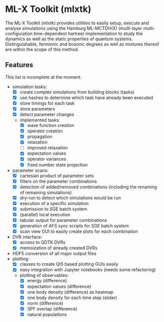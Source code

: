 # ML-X Toolkit (mlxtk)

The ML-X Toolkit (mlxtk) provides utilities to easily setup, execute and analyse simulations using the Hamburg ML-MCTDH(X) (multi-layer multi-configuration time-dependent hartree) implementation to study the dynamics as well as the static properties of quantum systems.
Distinguishable, fermionic and bosonic degrees as well as mixtures thereof are within the scope of this method.

## Features
This list is incomplete at the moment.

- simulation tasks:
  - [x] create complex simulations from building blocks (tasks)
  - [x] use hashes to determine which task have already been executed
  - [x] store timings for each task
  - [x] store parameters
  - [x] detect parameter changes
  - implemented tasks:
    - [x] wave function creation
    - [x] operator creation
    - [x] propagation
    - [x] relaxation
    - [ ] improved relaxation
    - [x] expectation values
    - [x] operator variances
    - [x] fixed number state projection
- parameter scans:
  - [x] cartesian product of parameter sets
  - [x] filters on the parameter combinations
  - [x] detection of added/removed combinations (including the renaming of remaining simulations)
  - [x] dry-run to detect which simulations would be run
  - [x] execution of a specific simulation
  - [x] submission to SGE batch system
  - [x] (parallel) local execution
  - [x] tabular output for parameter combinations
  - [x] generation of AFS sync scripts for SGE batch system
  - [x] scan view GUI to easily create plots for each combination
- DVR interface:
  - [x] access to QDTK DVRs
  - [x] memoization of already created DVRs
- HDF5 conversion of all major output files
- plotting:
  - [x] classes to create Qt5 based plotting GUIs easily
  - [x] easy integration with Jupyter notebooks (needs some refactoring)
  - plotting of observables:
    - [x] energy (difference)
    - [x] expectation values (difference)
    - [x] one body density (difference) as heatmap
    - [x] one body density for each time step (slider)
    - [x] norm (difference)
    - [x] SPF overlap (difference)
    - [x] natural populations
